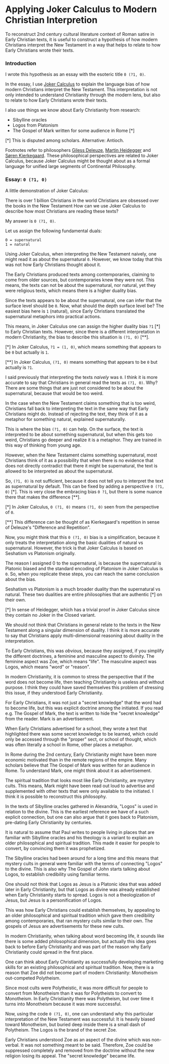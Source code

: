 # Applying Joker Calculus to Modern Christian Interpretion

To reconstruct 2nd century cultural literature context of Roman satire in Early Christian texts,
it is useful to construct a hypothesis of how modern Christians interpret the New Testament
in a way that helps to relate to how Early Christians wrote their texts.

### Introduction

I wrote this hypothesis as an essay with the esoteric title `0 (?1, 0)`.

In the essay, I use [Joker Calculus](https://crates.io/crates/joker_calculus) to explain the language bias
of how modern Christians interpret the New Testament.
This interpretation is not only intended to understand Christianity through the modern lens,
but also to relate to how Early Christians wrote their texts.

I also use things we know about Early Christianity from research:

- Sibylline oracles
- Logos from Platonism
- The Gospel of Mark written for some audience in Rome [*]

[*] This is disputed among scholars. Alternative: Antioch.

Footnotes refer to philosophers [Giless Deleuze](https://en.wikipedia.org/wiki/Gilles_Deleuze),
[Martin Heidegger](https://en.wikipedia.org/wiki/Martin_Heidegger) and [Søren Kierkegaard](https://en.wikipedia.org/wiki/S%C3%B8ren_Kierkegaard).
These philosophical perspectives are related to Joker Calculus,
because Joker Calculus might be thought about as a formal language for unified large segments of Continental Philosophy.

### Essay: `0 (?1, 0)`

A little demonstration of Joker Calculus:

There is over 1 billion Christians in the world
Christians are obsessed over the books in the New Testament
How can we use Joker Calculus to describe how most Christians are reading these texts?

My answer is `0 (?1, 0)`.

Let us assign the following fundamental duals:

    0 = supernatural
    1 = natural

Using Joker Calculus, when interpreting the New Testament naively,
one might read it as about the supernatural `0`.
However, we know today that this was not how Early Christians thought about it.

The Early Christians produced texts among contemporaries,
claiming to come from older sources,
but contemporaries knew they were not.
This means, the texts can not be about the supernatural,
nor natural, yet they were religious texts, which means there is a higher duality bias.

Since the texts appears to be about the supernatural, one can infer that the surface level should be `0`.
Now, what should the depth surface level be? The easiest bias here is `1` (natural),
since Early Christians translated the supernatural metaphors into practical actions.

This means, in Joker Calculus one can assign the higher duality bias `?1` [*] to Early Christian texts.
However, since there is a different interpretation in modern Christianity, the bias to describe this situation is `(?1, 0)` [**].

[*] In Joker Calculus, `?1 = (1, 0)`, which means something that appears to be `0` but actually is `1`.

[**] In Joker Calculus, `(?1, 0)` means something that appears to be `0` but actually is `?1`.

I said previously that interpreting the texts *naively* was `0`.
I think it is more accurate to say that Christians in general read the texts as `(?1, 0)`.
Why? There are some things that are just not considered to be about the supernatural, because that would be too weird.

In the case when the New Testament claims something that is too weird,
Christians fall back to interpreting the text in the same way that Early Christians might do.
Instead of rejecting the text, they think of it as a metaphor for something natural, explained supernaturally.

This is where the bias `(?1, 0)` can help. On the surface, the text is interpreted to be about something supernatural,
but when this gets too weird, Christians go deeper and realize it is a metaphor.
They are trained in this way of thinking from young age.

However, when the New Testament claims something supernatural, most Christians think of it as a possibility
that when there is no evidence that does not directly contradict that there it might be supernatural,
the text is allowed to be interpreted as about the supernatural.

So, `(?1, 0)` is not sufficient, because it does not tell you to interpret the text as supernatural by default.
This can be fixed by adding a perspective `0 (?1, 0)` [*].
This is very close the embracing bias `0 ?1`, but there is some nuance there that makes the difference [**].

[*] In Joker Calculus, `0 (?1, 0)` means `(?1, 0)` seen from the perspective of `0`.

[**] This difference can be thought of as Kierkegaard's repetition in sense of Deleuze's "Difference and Repetition".

Now, you might think that this `0 (?1, 0)` bias is a simplification, because it only treats the interpretation
along the basic dualities of natural vs supernatural.
However, the trick is that Joker Calculus is based on Seshatism vs Platonism originally.

The reason I assigned 0 to the supernatural, is because the supernatural is Platonic biased
and the standard encoding of Platonism in Joker Calculus is `0`.
So, when you replicate these steps, you can reach the same conclusion about the bias.

Seshatism vs Platonism is a much broader duality than the supernatural vs natural.
These two dualities are entire philosophies that are authentic [*] on their own.

[*] In sense of Heidegger, which has a trivial proof in Joker Calculus since they contain no Joker in the Closed variant.

We should not think that Christians in general relate to the texts in the New Testament along a singular dimension of duality.
I think it is more accurate to say that Christians apply multi-dimensional reasoning about duality in the interpretation.

To Early Christians, this was *obvious*, because they assigned,
if you simplify the different doctrines,
a feminine and masculine aspect to divinity.
The feminine aspect was Zoe, which means "life".
The masculine aspect was Logos, which means "word" or "reason".

In modern Christianity, it is common to stress the perspective that if the word does not become life,
then teaching Christianity is useless and without purpose.
I think they could have saved themselves this problem of stressing this issue, if they understood Early Christianity.

For Early Christians, it was not just a "secret knowledge" that the word had to become life,
but this was explicit doctrine among the initiated.
If you read e.g. The Gospel of Mark, the text is written to hide the "secret knowledge" from the reader.
Mark is an advertisement.

When Early Christians advertised for a school, they wrote a text that highlighted there was some secret knowledge to be learned,
which could only be accessed through the "proper" sect, or school of thought,
which was often literally a school in Rome, other places a metaphor.

In Rome during the 2nd century, Early Christianity might have been more economic motivated than in the remote regions of the empire.
Many scholars believe that The Gospel of Mark was written for an audience in Rome.
To understand Mark, one might think about it as advertisement.

The spiritual tradition that looks most like Early Christianity, are mystery cults.
This means, Mark might have been read out loud to advertise and supplemented with other texts that were only available to the initiated.
I think it is possible to reconstruct this philosophy.

In the texts of Sibylline oracles gathered in Alexandria, "Logos" is used in relation to the divine.
This is the earliest reference we have of a such explicit connection,
but one can also argue that it goes back to Platonism, pre-dating Early Christianity by centuries.

It is natural to assume that Paul writes to people living in places that are familiar with Sibylline oracles
and his theology is a variant to explain an older philosophical and spiritual tradition.
This made it easier for people to convert, by convincing them it was prophetized.

The Sibylline oracles had been around for a long time and this means that mystery cults in general
were familiar with the terms of connecting "Logos" to the divine.
This is also why The Gospel of John starts talking about Logos, to establish credibility using familiar terms.

One should not think that Logos as Jesus is a Platonic idea that was added later in Early Christianity,
but that Logos as divine was already established when Early Christianity starts to spread.
Logos is not a theologization of Jesus, but Jesus is a personification of Logos.

This was how Early Christians could establish themselves, by appealing to an older philosophical and
spiritual tradition which gave them credibility among contemporaries,
that ran mystery cults similar to their own.
The gospels of Jesus are advertisements for these new cults.

In modern Christianity, when talking about word becoming life, it sounds like there is some added philosophical dimension,
but actually this idea goes back to before Early Christianity and was part of the reason why Early Christianity could spread in the first place.

One can think about Early Christianity as successfully developing marketing skills for an existing philosophical and spiritual tradition.
Now, there is a reason that Zoe did not become part of modern Christianity: Monotheism out-competed Polytheism.

Since most cults were Polytheistic, it was more difficult for people to convert from Monotheism than it was for Polytheists to convert to Monotheism.
In Early Christianity there was Polytheism, but over time it turns into Monotheism because it was more successful.

Now, using the code `0 (?1, 0)`, one can understand why this particular interpretation of the New Testament was successful:
It is heavily biased toward Monotheism, but buried deep inside there is a small dash of Polytheism.
The Logos is the brand of the secret Zoe.

Early Christians understood Zoe as an aspect of the divine which was non-verbal.
It was not something meant to be said.
Therefore, Zoe could be suppressed completely and removed from the doctrine without
the new religion losing its appeal. The "secret knowledge" became life.

